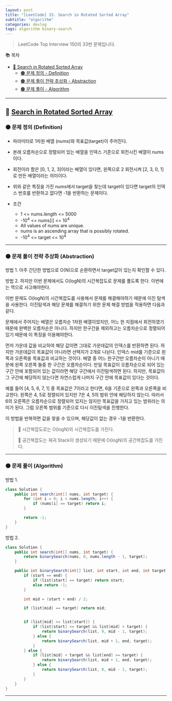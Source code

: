 ```yaml
---
layout: post
title: "[LeetCode] 33. Search in Rotated Sorted Array"
subtitle: "algorithm"
categories: devlog
tags: algorithm binary-search
---
```


> LeetCode Top Interview 150의 33번 문제입니다.

<!--more-->

📚 목차
- [🌱 Search in Rotated Sorted Array](#-search-in-rotated-sorted-array)
  - [🟤 문제 정의 - Definition](#-문제-요약-definition)
  - [🟤 문제 풀이 전략 추상화 - Abstraction](#-문제-풀이-전략-추상화-abstraction)
  - [🟤 문제 풀이 - Algorithm](#-문제-풀이-algorithm)

----

## 🌱 [Search in Rotated Sorted Array](https://leetcode.com/problems/search-in-rotated-sorted-array/?envType=study-plan-v2&envId=top-interview-150)

### 🟤 문제 정의 (Definition)

- 파라미터로 1차원 배열 (nums)와 목표값(target)이 주어진다.
- 본래 오름차순으로 정렬되어 있는 배열을 인덱스 기준으로 회전시킨 배열이 nums이다.
- 회전이라 함은 [0, 1, 2, 3]이라는 배열이 있다면, 왼쪽으로 2 회전시켜 [2, 3, 0, 1]로 만든 배열이라는 의미이다.
- 위와 같은 특징을 가진 nums에서 target을 찾는데 target이 있다면 target의 인덱스 번호를 반환하고 없다면 -1을 반환하는 문제이다.


- 조건
  - 1 <= nums.length <= 5000
  - -10<sup>4</sup> <= nums[i] <= 10<sup>4</sup>
  - All values of nums are unique.
  - nums is an ascending array that is possibly rotated.
  - -10<sup>4</sup> <= target <= 10<sup>4</sup>

---

### 🟤 문제 풀이 전략 추상화 (Abstraction)

방법 1.
아주 간단한 방법으로 O(N)으로 순환하면서 target값이 있는지 확인할 수 있다.


방법 2.
하지만 이번 문제에서도 O(logN)의 시간복잡도로 문제를 풀도록 한다. 이번에는 역으로 사고해야한다.

이번 문제도 O(logN)의 시간복잡도를 사용해서 문제를 해결해야하기 때문에 이진 탐색을 사용한다. 이진탐색과 해당 문제를
해결하기 위한 문제 해결 방법을 적용하면 다음과 같다.

문제에서 주어지는 배열은 오름차순 1차원 배열이었지만, 어느 한 지점에서 회전하였기 때문에 완벽한 오름차순은 아니다. 하지만 한구간을 제외하고는
오름차순으로 정렬되어 있기 때문에 이 특징을 이용해야한다.

먼저 가운데 값을 비교하여 해당 값이면 그대로 가운데값의 인덱스를 반환하면 된다. 하지만 가운데값이 목표값이 아니라면 선택지가 2개로 나뉜다.
인덱스 mid를 기준으로 왼쪽과 오른쪽을 목표값과 비교하는 것이다. 배열 중 어느 한구간만 오름차순이 아니기 때문에 왼쪽 오른쪽 둘중 한 구간은 오름차순이다.
만일 목표값이 오름차순으로 되어 있는 구간 안에 포함되어 있는 값이라면 해당 구간에서 이진탐색하면 된다. 하지만, 목표값이 그 구간에 해당하지 않는다면 자연스럽게
나머지 구간 안에 목표값이 있다는 것이다.

예를 들어 [4, 5, 6, 7, 1] 중 목표값은 7이라고 한다면, 6을 기준으로 왼쪽과 오른쪽을 비교한다. 왼쪽은 4, 5로 정렬되어 있지만 7은 4, 5의 범위 안에 해당하지 않는다.
따러서 6의 오른쪽은 오름차순으로 정렬되어 있지는 않지만 목표값을 가지고 있는 밤위라는 의미가 된다. 그럼 오른쪽 범위를 기준으로 다시 이진탐색을 진행한다.

이 방법을 반복하면 값을 찾을 수 있으며, 해당값이 없는 경우 -1을 반환한다.

> 🥕 시간복잡도로는 O(logN)의 시간복잡도를 가진다.
>
> 🥕 공간복잡도는 재귀 Stack이 생성되기 때문에 O(logN)의 공간복잡도를 가진다.

---

### 🟤 문제 풀이 (Algorithm)

방법 1.
```java
class Solution {
    public int search(int[] nums, int target) {
        for (int i = 0; i < nums.length; i++) {
            if (nums[i] == target) return i;
        }

        return -1;
    }
}
```

방법 2.

```java
class Solution {
    public int search(int[] nums, int target) {
        return binarySearch(nums, 0, nums.length - 1, target);
    }

    public int binarySearch(int[] list, int start, int end, int target) {
        if (start == end) {
            if (list[start] == target) return start;
            else return -1;
        }

        int mid = (start + end) / 2;

        if (list[mid] == target) return mid;


        if (list[mid] >= list[start]) {
            if (list[start] <= target && list[mid] > target) {
                return binarySearch(list, 0, mid - 1, target);
            } else {
                return binarySearch(list, mid + 1, end, target);
            }
        } else {
            if (list[mid] < target && list[end] >= target) {
                return binarySearch(list, mid + 1, end, target);
            } else {
                return binarySearch(list, 0, mid - 1, target);
            }
        }
    }
}
```

---

